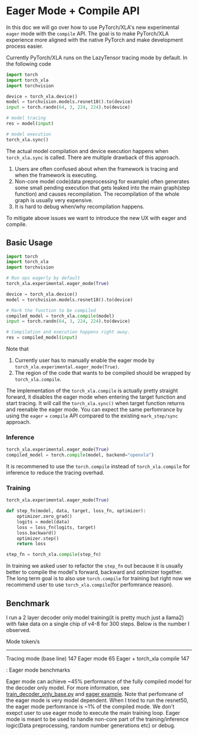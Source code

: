 # Eager Mode + Compile API

In this doc we will go over how to use PyTorch/XLA's new experimental `eager`
mode with the `compile` API. The goal is to make PyTorch/XLA experience more
aligned with the native PyTorch and make development process easier.

Currently PyTorch/XLA runs on the LazyTensor tracing mode by default. In the
following code

```python
import torch
import torch_xla
import torchvision

device = torch_xla.device()
model = torchvision.models.resnet18().to(device)
input = torch.randn(64, 3, 224, 224).to(device)

# model tracing
res = model(input)

# model execution
torch_xla.sync()
```

The actual model compilation and device execution happens when `torch_xla.sync`
is called. There are multiple drawback of this approach.

1. Users are often confused about when the framework is tracing and when the
   framework is executing.
1. Non-core model code(data preprocessing for example) often generates some
   small pending execution that gets leaked into the main graph(step function)
   and causes recompilation. The recompilation of the whole graph is usually
   very expensive.
1. It is hard to debug when/why recompilation happens.

To mitigate above issues we want to introduce the new UX with eager and compile.

## Basic Usage

```python
import torch
import torch_xla
import torchvision

# Run ops eagerly by default
torch_xla.experimental.eager_mode(True)

device = torch_xla.device()
model = torchvision.models.resnet18().to(device)

# Mark the function to be compiled
compiled_model = torch_xla.compile(model)
input = torch.randn(64, 3, 224, 224).to(device)

# Compilation and execution happens right away.
res = compiled_model(input)
```

Note that

1. Currently user has to manually enable the eager mode by
   `torch_xla.experimental.eager_mode(True)`.
1. The region of the code that wants to be compiled should be wrapped by
   `torch_xla.compile`.

The implementation of the `torch_xla.compile` is actually pretty straight
forward, it disables the eager mode when entering the target function and start
tracing. It will call the `torch_xla.sync()` when target function returns and
reenable the eager mode. You can expect the same perfomrance by using the
`eager` + `compile` API compared to the existing `mark_step/sync` approach.

### Inference

```python
torch_xla.experimental.eager_mode(True)
compiled_model = torch.compile(model, backend="openxla")
```

It is recommened to use the `torch.compile` instead of `torch_xla.compile` for
inference to reduce the tracing overhad.

### Training

```python
torch_xla.experimental.eager_mode(True)

def step_fn(model, data, target, loss_fn, optimizer):
    optimizer.zero_grad()
    logits = model(data)
    loss = loss_fn(logits, target)
    loss.backward()
    optimizer.step()
    return loss

step_fn = torch_xla.compile(step_fn)
```

In training we asked user to refactor the `step_fn` out because it is usually
better to compile the model's forward, backward and optimizer together. The long
term goal is to also use `torch.compile` for training but right now we recommend
user to use `torch_xla.compile`(for perfomrance reason).

## Benchmark

I run a 2 layer decoder only model training(it is pretty much just a llama2)
with fake data on a single chip of v4-8 for 300 steps. Below is the number I
observed.

Mode token/s

______________________________________________________________________

Tracing mode (base line) 147 Eager mode 65 Eager + torch_xla compile 147

: Eager mode benchmarks

Eager mode can achieve ~45% performance of the fully compiled model for the
decoder only model. For more information, see
[train_decoder_only_base.py](https://github.com/pytorch/xla/blob/master/examples/train_decoder_only_base.py)
and [eager example](https://github.com/pytorch/xla/tree/master/examples/eager).
Note that perfomrane of the eager mode is very model dependent. When I tried to
run the resnet50, the eager mode perfomrance is ~1% of the compiled mode. We
don't exepct user to use eager mode to execute the main training loop. Eager
mode is meant to be used to handle non-core part of the training/inference
logic(Data preprocessing, random number generations etc) or debug.
